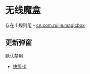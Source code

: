 # 无线魔盒

存在 1 规则组 - [cn.com.ruijie.magicbox](/src/apps/cn.com.ruijie.magicbox.ts)

## 更新弹窗

默认禁用

- [快照-0](https://i.gkd.li/import/12642359)
